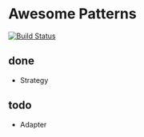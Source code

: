 Awesome Patterns
=================

[![Build Status](https://travis-ci.org/leinbg/AwesomePatterns.svg?branch=master)](https://travis-ci.org/leinbg/AwesomePatterns)

done
-------
- Strategy

todo
-----
- Adapter